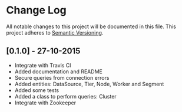 # Change Log
All notable changes to this project will be documented in this file.
This project adheres to [Semantic Versioning](http://semver.org/).

## [0.1.0] - 27-10-2015

- Integrate with Travis CI
- Added documentation and README
- Secure queries from connection errors
- Added entities: DataSource, Tier, Node, Worker and Segment
- Added some tests
- Added a class to perform queries: Cluster
- Integrate with Zookeeper